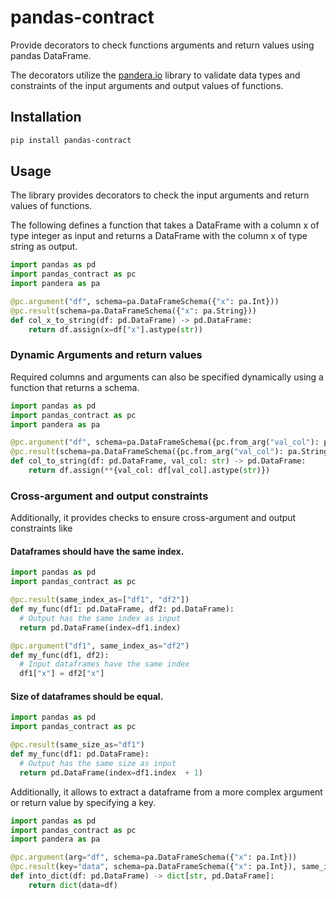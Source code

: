 # pandas-contract
Provide decorators to check functions arguments and return values using pandas DataFrame.

The decorators utilize the [pandera.io](https://pandera.readthedocs.io/) library to validate
data types and constraints of the input arguments and output values of functions.


## Installation
```bash
pip install pandas-contract
```

## Usage
The library provides decorators to check the input arguments and return values of functions.

The following defines a function that takes a DataFrame with a column x of type integer as
input and returns a DataFrame with the column x of type string as output.
```python
import pandas as pd
import pandas_contract as pc
import pandera as pa

@pc.argument("df", schema=pa.DataFrameSchema({"x": pa.Int}))
@pc.result(schema=pa.DataFrameSchema({"x": pa.String}))
def col_x_to_string(df: pd.DataFrame) -> pd.DataFrame:
    return df.assign(x=df["x"].astype(str))
```
### Dynamic Arguments and return values
Required columns and arguments can also be specified dynamically using a function that returns a schema.
```python
import pandas as pd
import pandas_contract as pc
import pandera as pa

@pc.argument("df", schema=pa.DataFrameSchema({pc.from_arg("val_col"): pa.Int}))
@pc.result(schema=pa.DataFrameSchema({pc.from_arg("val_col"): pa.String}))
def col_to_string(df: pd.DataFrame, val_col: str) -> pd.DataFrame:
    return df.assign(**{val_col: df[val_col].astype(str)})
```

### Cross-argument and output constraints
Additionally, it provides checks to ensure cross-argument and output constraints like 
#### Dataframes should have the same index.
  ```python
import pandas as pd
import pandas_contract as pc

@pc.result(same_index_as=["df1", "df2"])
def my_func(df1: pd.DataFrame, df2: pd.DataFrame):
    # Output has the same index as input
    return pd.DataFrame(index=df1.index)

@pc.argument("df1", same_index_as="df2")
def my_func(df1, df2):
    # Input dataframes have the same index
    df1["x"] = df2["x"]
  ```

#### Size of dataframes should be equal.
  ```python
import pandas as pd
import pandas_contract as pc

@pc.result(same_size_as="df1")
def my_func(df1: pd.DataFrame):
    # Output has the same size as input
    return pd.DataFrame(index=df1.index  + 1)
  ```

Additionally, it allows to extract a dataframe from a more complex argument or return value by specifying a key.

```python
import pandas as pd
import pandas_contract as pc
import pandera as pa

@pc.argument(arg="df", schema=pa.DataFrameSchema({"x": pa.Int}))
@pc.result(key="data", schema=pa.DataFrameSchema({"x": pa.Int}), same_index_as="df")
def into_dict(df: pd.DataFrame) -> dict[str, pd.DataFrame]:
    return dict(data=df)
``` 